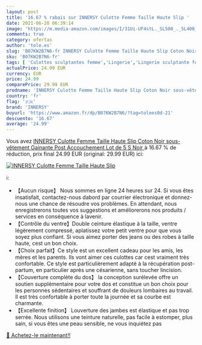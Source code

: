 ```yaml
---
layout: post
title: '16.67 % rabais sur INNERSY Culotte Femme Taille Haute Slip '
date: 2021-06-28 06:39:14
image: 'https://m.media-amazon.com/images/I/31Ui-UF4stL._SL500_._SL400_.jpg'
comments: true
category: ofertas
author: 'tole.es'
slug: 'B07KW2B7N6-fr INNERSY Culotte Femme Taille Haute Slip Coton Noir sous-...'
sku: 'B07KW2B7N6-fr'
tags: [ 'Culottes sculptantes femme','Lingerie','Lingerie sculptante femme','Tenues de nuit, lingerie et sous-vêtements pour femme','Vêtements','Vêtements femme','innersy', ]
actualPrice: 24.99 EUR
currency: EUR
price: 24.99
comparePrice: 29.99 EUR
prodname: 'INNERSY Culotte Femme Taille Haute Slip Coton Noir sous-vêtement Gainante Post Accouchement Lot de 5  S  Noir '
country: 'fr'
flag: '🇫🇷'
brand: 'INNERSY'
buyurl: 'https://www.amazon.fr/dp/B07KW2B7N6/?tag=tolees0d-21'
descuento: '16.67'
average: '24.99'
---
```


Vous avez [INNERSY Culotte Femme Taille Haute Slip Coton Noir sous-vêtement Gainante Post Accouchement Lot de 5  S  Noir ](https://www.amazon.fr/dp/B07KW2B7N6/?tag=tolees0d-21)  à  16.67 % de réduction, prix final  24.99 EUR (original: 29.99 EUR) ici:

[![INNERSY Culotte Femme Taille Haute Slip ](https://m.media-amazon.com/images/I/31Ui-UF4stL._SL500_._SL400_.jpg)](https://www.amazon.fr/dp/B07KW2B7N6/?tag=tolees0d-21)

ℹ️:

- 【Aucun risque】 Nous sommes en ligne 24 heures sur 24. Si vous êtes insatisfait, contactez-nous dabord par courrier électronique et donnez-nous une chance de résoudre vos problèmes. En attendant, nous enregistrerons toutes vos suggestions et améliorerons nos produits / services en conséquence à lavenir.
- 【Contrôle du ventre】Double ceinture élastique à la taille, ventre légèrement compressé, aplatissez votre petit ventre pour que vous soyez plus confiant. Si vous aimez porter des jeans ou des robes à taille haute, cest un bon choix.
- 【Choix parfait】Ce style est un excellent cadeau pour les amis, les mères et les parents. Ils vont aimer ces culottes car cest vraiment très confortable. Ce style est particulièrement adapté à la récupération post-partum, en particulier après une césarienne, sans toucher lincision.
- 【Couverture complète du dos】 la conception surélevée offre un soutien supplémentaire pour votre dos et constitue un bon choix pour les personnes sédentaires et souffrant de douleurs lombaires au travail. Il est très confortable à porter toute la journée et sa courbe est charmante.
- 【Excellente finition】 Louverture des jambes est élastique et pas trop serrée. Nous utilisons une teinture naturelle, pas facile à estomper, plus sain, si vous êtes une peau sensible, ne vous inquiétez pas

[🛒 Achetez-le maintenant!!](https://www.amazon.fr/dp/B07KW2B7N6/?tag=tolees0d-21)
